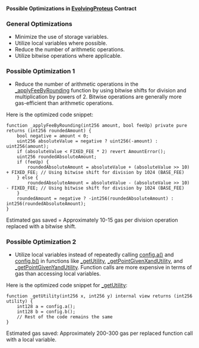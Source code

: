 #### Possible Optimizations in [EvolvingProteus](https://github.com/code-423n4/2023-08-shell/blob/main/src/proteus/EvolvingProteus.sol) Contract

### General Optimizations
- Minimize the use of storage variables.
- Utilize local variables where possible.
- Reduce the number of arithmetic operations.
- Utilize bitwise operations where applicable.

### Possible Optimization 1
- Reduce the number of arithmetic operations in the [_applyFeeByRounding](https://github.com/code-423n4/2023-08-shell/blob/main/src/proteus/EvolvingProteus.sol#L824C1-L852C6) function by using bitwise shifts for division and multiplication by powers of 2. Bitwise operations are generally more gas-efficient than arithmetic operations.

Here is the optimized code snippet:




```solidity
function _applyFeeByRounding(int256 amount, bool feeUp) private pure returns (int256 roundedAmount) {
    bool negative = amount < 0;
    uint256 absoluteValue = negative ? uint256(-amount) : uint256(amount);
    if (absoluteValue < FIXED_FEE * 2) revert AmountError();
    uint256 roundedAbsoluteAmount;
    if (feeUp) {
        roundedAbsoluteAmount = absoluteValue + (absoluteValue >> 10) + FIXED_FEE; // Using bitwise shift for division by 1024 (BASE_FEE)
    } else {
        roundedAbsoluteAmount = absoluteValue - (absoluteValue >> 10) - FIXED_FEE; // Using bitwise shift for division by 1024 (BASE_FEE)
    }
    roundedAmount = negative ? -int256(roundedAbsoluteAmount) : int256(roundedAbsoluteAmount);
}
```





Estimated gas saved = Approximately 10-15 gas per division operation replaced with a bitwise shift.


### Possible Optimization 2
- Utilize local variables instead of repeatedly calling [config.a()](https://github.com/code-423n4/2023-08-shell/blob/main/src/proteus/EvolvingProteus.sol#L706C5-L706C32) and [config.b()](https://github.com/code-423n4/2023-08-shell/blob/main/src/proteus/EvolvingProteus.sol#L707C2-L707C32) in functions like [_getUtility](https://github.com/code-423n4/2023-08-shell/blob/main/src/proteus/EvolvingProteus.sol#L701C1-L724C6), [_getPointGivenXandUtility](https://github.com/code-423n4/2023-08-shell/blob/main/src/proteus/EvolvingProteus.sol#L739C2-L756C6), and [_getPointGivenYandUtility](https://github.com/code-423n4/2023-08-shell/blob/main/src/proteus/EvolvingProteus.sol#L770C4-L788C1). Function calls are more expensive in terms of gas than accessing local variables.

Here is the optimized code snippet for [_getUtility](https://github.com/code-423n4/2023-08-shell/blob/main/src/proteus/EvolvingProteus.sol#L701C1-L724C6):





```solidity
function _getUtility(int256 x, int256 y) internal view returns (int256 utility) {
    int128 a = config.a();
    int128 b = config.b();
    // Rest of the code remains the same
}
```




Estimated gas saved: Approximately 200-300 gas per replaced function call with a local variable.
